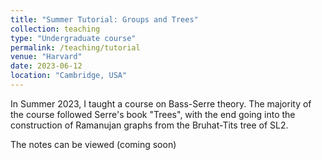 ```yaml
---
title: "Summer Tutorial: Groups and Trees"
collection: teaching
type: "Undergraduate course"
permalink: /teaching/tutorial
venue: "Harvard"
date: 2023-06-12
location: "Cambridge, USA"
---
```


In Summer 2023, I taught a course on Bass-Serre theory. The majority of the course followed Serre's book "Trees", with the end going into the construction of Ramanujan graphs from the Bruhat-Tits tree of SL2.

The notes can be viewed (coming soon)